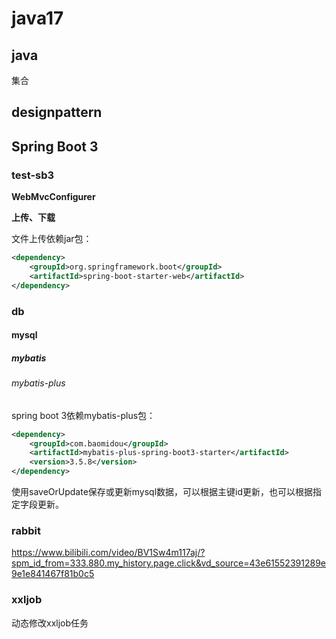 # java17

## java

集合

## designpattern



## Spring Boot 3

### test-sb3

**WebMvcConfigurer**

**上传、下载**

文件上传依赖jar包：
```xml
<dependency>
    <groupId>org.springframework.boot</groupId>
    <artifactId>spring-boot-starter-web</artifactId>
</dependency>
```

### db

#### mysql

##### mybatis

###### mybatis-plus

spring boot 3依赖mybatis-plus包：
```xml
<dependency>
    <groupId>com.baomidou</groupId>
    <artifactId>mybatis-plus-spring-boot3-starter</artifactId>
    <version>3.5.8</version>
</dependency>
```

使用saveOrUpdate保存或更新mysql数据，可以根据主键id更新，也可以根据指定字段更新。

### rabbit

https://www.bilibili.com/video/BV1Sw4m117aj/?spm_id_from=333.880.my_history.page.click&vd_source=43e61552391289e9e1e841467f81b0c5

### xxljob

动态修改xxljob任务